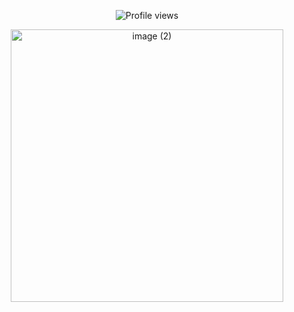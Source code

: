 <p align="center">
  <img src="https://komarev.com/ghpvc/?username=lamblette&color=lightgrey&style=plastic&base=670" alt="Profile views"/>
</p>
<p align="center">
  <img width="436" height="436" alt="image (2)" src="https://github.com/user-attachments/assets/6c1a52cb-417b-4652-93e5-e0f16e9a6983" />
</p>

